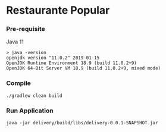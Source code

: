 # Restaurante Popular

### Pre-requisite

Java 11

```
> java -version
openjdk version "11.0.2" 2019-01-15
OpenJDK Runtime Environment 18.9 (build 11.0.2+9)
OpenJDK 64-Bit Server VM 18.9 (build 11.0.2+9, mixed mode)
```

### Compile

`./gradlew clean build`


### Run Application

`java -jar delivery/build/libs/delivery-0.0.1-SNAPSHOT.jar
`